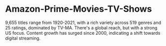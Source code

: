 # Amazon-Prime-Movies-TV-Shows
9,655 titles range from 1920-2021, with a rich variety across 519 genres and 25 ratings, dominated by TV-MA. There's a global reach, but with a strong US focus. Content growth has surged since 2000, indicating a shift towards digital streaming.
